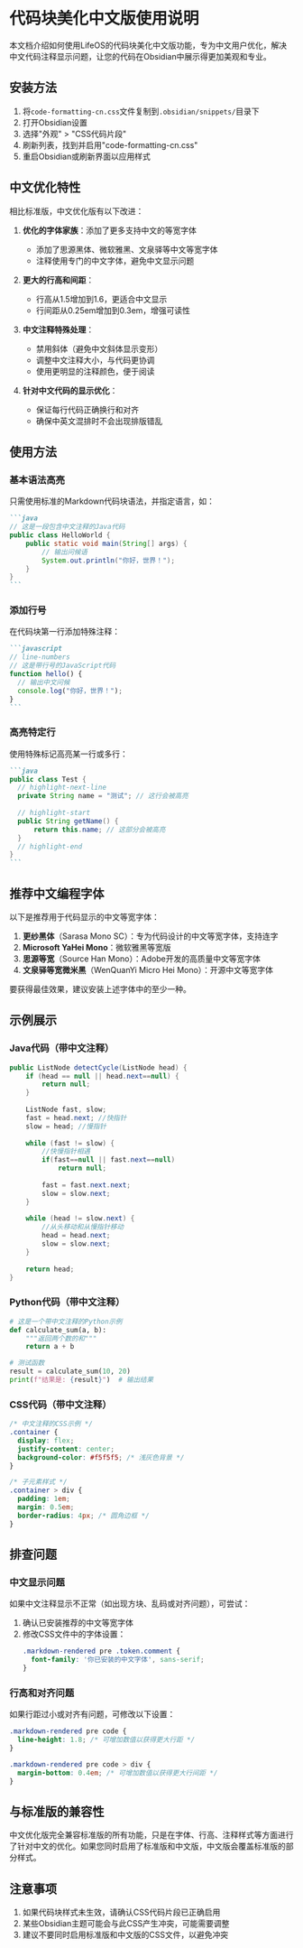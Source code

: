 # 代码块美化中文版使用说明

本文档介绍如何使用LifeOS的代码块美化中文版功能，专为中文用户优化，解决中文代码注释显示问题，让您的代码在Obsidian中展示得更加美观和专业。

## 安装方法

1. 将`code-formatting-cn.css`文件复制到`.obsidian/snippets/`目录下
2. 打开Obsidian设置
3. 选择"外观" > "CSS代码片段"
4. 刷新列表，找到并启用"code-formatting-cn.css"
5. 重启Obsidian或刷新界面以应用样式

## 中文优化特性

相比标准版，中文优化版有以下改进：

1. **优化的字体家族**：添加了更多支持中文的等宽字体
   - 添加了思源黑体、微软雅黑、文泉驿等中文等宽字体
   - 注释使用专门的中文字体，避免中文显示问题

2. **更大的行高和间距**：
   - 行高从1.5增加到1.6，更适合中文显示
   - 行间距从0.25em增加到0.3em，增强可读性

3. **中文注释特殊处理**：
   - 禁用斜体（避免中文斜体显示变形）
   - 调整中文注释大小，与代码更协调
   - 使用更明显的注释颜色，便于阅读

4. **针对中文代码的显示优化**：
   - 保证每行代码正确换行和对齐
   - 确保中英文混排时不会出现排版错乱

## 使用方法

### 基本语法高亮

只需使用标准的Markdown代码块语法，并指定语言，如：

````markdown
```java
// 这是一段包含中文注释的Java代码
public class HelloWorld {
    public static void main(String[] args) {
        // 输出问候语
        System.out.println("你好，世界！");
    }
}
```
````

### 添加行号

在代码块第一行添加特殊注释：

````markdown
```javascript
// line-numbers
// 这是带行号的JavaScript代码
function hello() {
  // 输出中文问候
  console.log("你好，世界！");
}
```
````

### 高亮特定行

使用特殊标记高亮某一行或多行：

````markdown
```java
public class Test {
  // highlight-next-line
  private String name = "测试"; // 这行会被高亮
  
  // highlight-start
  public String getName() {
      return this.name; // 这部分会被高亮
  }
  // highlight-end
}
```
````

## 推荐中文编程字体

以下是推荐用于代码显示的中文等宽字体：

1. **更纱黑体**（Sarasa Mono SC）：专为代码设计的中文等宽字体，支持连字
2. **Microsoft YaHei Mono**：微软雅黑等宽版
3. **思源等宽**（Source Han Mono）：Adobe开发的高质量中文等宽字体
4. **文泉驿等宽微米黑**（WenQuanYi Micro Hei Mono）：开源中文等宽字体

要获得最佳效果，建议安装上述字体中的至少一种。

## 示例展示

### Java代码（带中文注释）
```java
public ListNode detectCycle(ListNode head) {
    if (head == null || head.next==null) {
        return null;
    }
    
    ListNode fast, slow;
    fast = head.next; //快指针
    slow = head; //慢指针
    
    while (fast != slow) {
        //快慢指针相遇
        if(fast==null || fast.next==null)
            return null;
        
        fast = fast.next.next;
        slow = slow.next;
    }
    
    while (head != slow.next) {
        //从头移动和从慢指针移动
        head = head.next;
        slow = slow.next;
    }
    
    return head;
}
```

### Python代码（带中文注释）
```python
# 这是一个带中文注释的Python示例
def calculate_sum(a, b):
    """返回两个数的和"""
    return a + b

# 测试函数
result = calculate_sum(10, 20)
print(f"结果是: {result}")  # 输出结果
```

### CSS代码（带中文注释）
```css
/* 中文注释的CSS示例 */
.container {
  display: flex;
  justify-content: center;
  background-color: #f5f5f5; /* 浅灰色背景 */
}

/* 子元素样式 */
.container > div {
  padding: 1em;
  margin: 0.5em;
  border-radius: 4px; /* 圆角边框 */
}
```

## 排查问题

### 中文显示问题

如果中文注释显示不正常（如出现方块、乱码或对齐问题），可尝试：

1. 确认已安装推荐的中文等宽字体
2. 修改CSS文件中的字体设置：
   ```css
   .markdown-rendered pre .token.comment {
     font-family: '你已安装的中文字体', sans-serif;
   }
   ```

### 行高和对齐问题

如果行距过小或对齐有问题，可修改以下设置：
```css
.markdown-rendered pre code {
  line-height: 1.8; /* 可增加数值以获得更大行距 */
}

.markdown-rendered pre code > div {
  margin-bottom: 0.4em; /* 可增加数值以获得更大行间距 */
}
```

## 与标准版的兼容性

中文优化版完全兼容标准版的所有功能，只是在字体、行高、注释样式等方面进行了针对中文的优化。如果您同时启用了标准版和中文版，中文版会覆盖标准版的部分样式。

## 注意事项

1. 如果代码块样式未生效，请确认CSS代码片段已正确启用
2. 某些Obsidian主题可能会与此CSS产生冲突，可能需要调整
3. 建议不要同时启用标准版和中文版的CSS文件，以避免冲突 